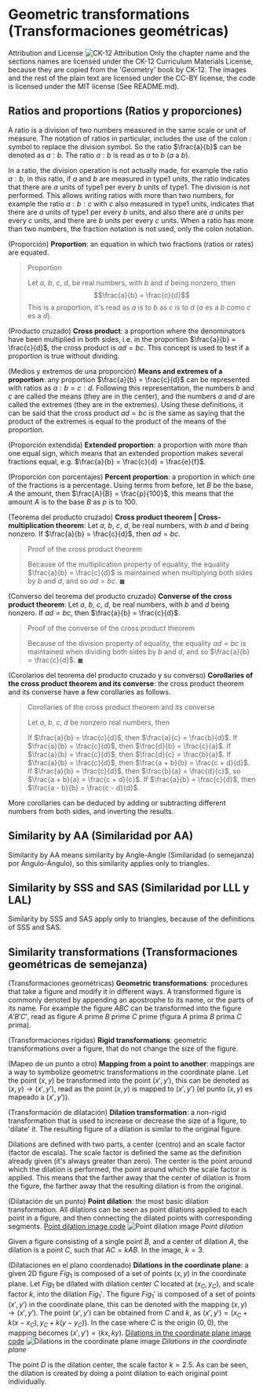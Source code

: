 
#   Geometric transformations (Transformaciones geométricas)

<!--
#T# Table of contents

#C# Ratios and proportions (Ratios y proporciones)
#C# Similar polygons (Polígonos similares)
#C# Similarity by AA (Similaridad por AA)
#C# Similarity by SSS and SAS (Similaridad por LLL y LAL)
#C# Proportionality relationships (Relaciones de proporcionalidad)
#C# Similarity transformations (Transformaciones geométricas de semejanza)
#C# Self-similarity (Autosimilaridad)

#T# Beginning of content
-->

Attribution and License
![CK-12 Attribution](Images/CK-12_License.png)
Only the chapter name and the sections names are licensed under the CK-12 Curriculum Materials License, because they are copied from the 'Geometry' book by CK-12. The images and the rest of the plain text are licensed under the CC-BY license, the code is licensed under the MIT license (See README.md).

## Ratios and proportions (Ratios y proporciones)

A ratio is a division of two numbers measured in the same scale or unit of measure. The notation of ratios in particular, includes the use of the colon : symbol to replace the division symbol. So the ratio $\frac{a}{b}$ can be denoted as $a:b$. The ratio $a:b$ is read as $a$ to $b$ ($a$ a $b$).

In a ratio, the division operation is not actually made, for example the ratio $a:b$, in this ratio, if $a$ and $b$ are measured in type1 units, the ratio indicates that there are $a$ units of type1 per every $b$ units of type1. The division is not performed. This allows writing ratios with more than two numbers, for example the ratio $a:b:c$ with $c$ also measured in type1 units, indicates that there are $a$ units of type1 per every $b$ units, and also there are $a$ units per every $c$ units, and there are $b$ units per every $c$ units. When a ratio has more than two numbers, the fraction notation is not used, only the colon notation.

(Proporción)
**Proportion**: an equation in which two fractions (ratios or rates) are equated.

> Proportion
>
> Let $a$, $b$, $c$, $d$, be real numbers, with $b$ and $d$ being nonzero, then
> $$\frac{a}{b} = \frac{c}{d}$$
> This is a proportion, it's read as $a$ is to $b$ as $c$ is to $d$ ($a$ es a $b$ como $c$ es a $d$).

(Producto cruzado)
**Cross product**: a proportion where the denominators have been multiplied in both sides, i.e. in the proportion $\frac{a}{b} = \frac{c}{d}$, the cross product is $ad = bc$. This concept is used to test if a proportion is true without dividing.

(Medios y extremos de una proporción)
**Means and extremes of a proportion**: any proportion $\frac{a}{b} = \frac{c}{d}$ can be represented with ratios as $a:b = c:d$. Following this representation, the numbers $b$ and $c$ are called the means (they are in the center), and the numbers $a$ and $d$ are called the extremes (they are in the extremes). Using these definitions, it can be said that the cross product $ad = bc$ is the same as saying that the product of the extremes is equal to the product of the means of the proportion.

(Proporción extendida)
**Extended proportion**: a proportion with more than one equal sign, which means that an extended proportion makes several fractions equal, e.g. $\frac{a}{b} = \frac{c}{d} = \frac{e}{f}$.

(Proporción con porcentajes)
**Percent proportion**: a proportion in which one of the fractions is a percentage. Using terms from before, let $B$ be the base, $A$ the amount, then $\frac{A}{B} = \frac{p}{100}$, this means that the amount $A$ is to the base $B$ as $p$ is to $100$.

(Teorema del producto cruzado)
**Cross product theorem | Cross-multiplication theorem**: Let $a$, $b$, $c$, $d$, be real numbers, with $b$ and $d$ being nonzero. If $\frac{a}{b} = \frac{c}{d}$, then $ad = bc$.

> Proof of the cross product theorem
>
> Because of the multiplication property of equality, the equality $\frac{a}{b} = \frac{c}{d}$ is maintained when multiplying both sides by $b$ and $d$, and so $ad = bc$. $\blacksquare$

(Converso del teorema del producto cruzado)
**Converse of the cross product theorem**: Let $a$, $b$, $c$, $d$, be real numbers, with $b$ and $d$ being nonzero. If $ad = bc$, then $\frac{a}{b} = \frac{c}{d}$.

> Proof of the converse of the cross product theorem
>
> Because of the division property of equality, the equality $ad = bc$ is maintained when dividing both sides by $b$ and $d$, and so $\frac{a}{b} = \frac{c}{d}$. $\blacksquare$

(Corolarios del teorema del producto cruzado y su converso)
**Corollaries of the cross product theorem and its converse**: the cross product theorem and its converse have a few corollaries as follows.

> Corollaries of the cross product theorem and its converse
>
> Let $a$, $b$, $c$, $d$ be nonzero real numbers, then
>
> If $\frac{a}{b} = \frac{c}{d}$, then $\frac{a}{c} = \frac{b}{d}$.
> If $\frac{a}{b} = \frac{c}{d}$, then $\frac{d}{b} = \frac{c}{a}$.
> If $\frac{a}{b} = \frac{c}{d}$, then $\frac{d}{c} = \frac{b}{a}$.
> If $\frac{a}{b} = \frac{c}{d}$, then $\frac{a + b}{b} = \frac{c + d}{d}$.
> If $\frac{a}{b} = \frac{c}{d}$, then $\frac{b}{a} = \frac{d}{c}$, so $\frac{a + b}{a} = \frac{c + d}{c}$.
> If $\frac{a}{b} = \frac{c}{d}$, then $\frac{a - b}{b} = \frac{c - d}{d}$.

More corollaries can be deduced by adding or subtracting different numbers from both sides, and inverting the results.

## Similarity by AA (Similaridad por AA)

Similarity by AA means similarity by Angle-Angle (Similaridad (o semejanza) por Ángulo-Ángulo), so this similarity applies only to triangles.

## Similarity by SSS and SAS (Similaridad por LLL y LAL)

Similarity by SSS and SAS apply only to triangles, because of the definitions of SSS and SAS.


## Similarity transformations (Transformaciones geométricas de semejanza)

(Transformaciones geométricas)
**Geometric transformations**: procedures that take a figure and modify it in different ways. A transformed figure is commonly denoted by appending an apostrophe to its name, or the parts of its name. For example the figure $ABC$ can be transformed into the figure $A'B'C'$, read as figure $A$ prime $B$ prime $C$ prime (figura $A$ prima $B$ prima $C$ prima).

(Transformaciones rígidas)
**Rigid transformations**: geometric transformations over a figure, that do not change the size of the figure.

(Mapeo de un punto a otro)
**Mapping from a point to another**: mappings are a way to symbolize geometric transformations in the coordinate plane. Let the point $(x, y)$ be transformed into the point $(x', y')$, this can be denoted as $(x, y) \to (x', y')$, read as the point $(x, y)$ is mapped to $(x', y')$ (el punto $(x, y)$ es mapeado a $(x', y')$).

(Transformación de dilatación)
**Dilation transformation**: a non-rigid transformation that is used to increase or decrease the size of a figure, to 'dilate' it. The resulting figure of a dilation is similar to the original figure.

Dilations are defined with two parts, a center (centro) and an scale factor (factor de escala). The scale factor is defined the same as the definition already given (it's always greater than zero). The center is the point around which the dilation is performed, the point around which the scale factor is applied. This means that the farther away that the center of dilation is from the figure, the farther away that the resulting dilation is from the original.

(Dilatación de un punto)
**Point dilation**: the most basic dilation transformation. All dilations can be seen as point dilations applied to each point in a figure, and then connecting the dilated points with corresponding segments.
[Point dilation image code](Programs/S07/Point_dilation_image.py)
![Point dilation image](Images/S07/Point_dilation.png)
*Point dilation*

Given a figure consisting of a single point $B$, and a center of dilation $A$, the dilation is a point $C$, such that $AC = k AB$. In the image, $k = 3$.

(Dilataciones en el plano coordenado)
**Dilations in the coordinate plane**: a given 2D figure $Fig_1$ is composed of a set of points $(x, y)$ in the coordinate plane. Let $Fig_1$ be dilated with dilation center $C$ located at $(x_C, y_C)$, and scale factor $k$, into the dilation $Fig_1'$. The figure $Fig_1'$ is composed of a set of points $(x', y')$ in the coordinate plane, this can be denoted with the mapping $(x, y) \to (x', y')$. The point $(x', y')$ can be obtained from $C$ and $k$, as $(x', y') = (x_C + k (x - x_C), y_C + k (y - y_C))$. In the case where $C$ is the origin $(0, 0)$, the mapping becomes $(x', y') = (kx, ky)$.
[Dilations in the coordinate plane image code](Programs/S07/Dilations_in_the_coordinate_plane_image.py)
![Dilations in the coordinate plane image](Images/S07/Dilations_in_the_coordinate_plane.png)
*Dilations in the coordinate plane*

The point $D$ is the dilation center, the scale factor $k = 2.5$. As can be seen, the dilation is created by doing a point dilation to each original point individually.